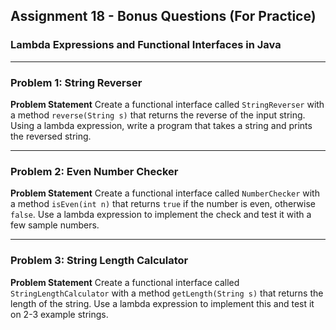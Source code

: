 ## Assignment 18 - Bonus Questions (For Practice)

### **Lambda Expressions** and **Functional Interfaces** in Java

---

### **Problem 1: String Reverser**

**Problem Statement**
Create a functional interface called `StringReverser` with a method `reverse(String s)` that returns the reverse of the input string.
Using a lambda expression, write a program that takes a string and prints the reversed string.

---

### **Problem 2: Even Number Checker**

**Problem Statement**
Create a functional interface called `NumberChecker` with a method `isEven(int n)` that returns `true` if the number is even, otherwise `false`.
Use a lambda expression to implement the check and test it with a few sample numbers.

---

### **Problem 3: String Length Calculator**

**Problem Statement**
Create a functional interface called `StringLengthCalculator` with a method `getLength(String s)` that returns the length of the string.
Use a lambda expression to implement this and test it on 2-3 example strings.
